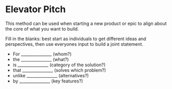 # Elevator Pitch

This method can be used when starting a new product or epic to align about the core of what you want to build.

Fill in the blanks: best start as individuals to get different ideas and perspectives, then use everyones input to build a joint statement.

* For _______________ (whom?)
* the _______________ (what?)
* is _______________ (category of the solution?)
* that _______________ (solves which problem?)
* unlike _______________ (alternatives?)
* by _______________ (key features?)
